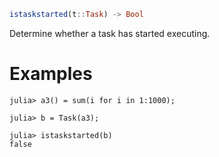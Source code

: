 ```julia
istaskstarted(t::Task) -> Bool
```

Determine whether a task has started executing.

# Examples

```jldoctest
julia> a3() = sum(i for i in 1:1000);

julia> b = Task(a3);

julia> istaskstarted(b)
false
```
